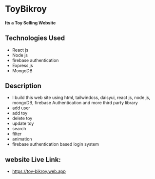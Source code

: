# ToyBikroy

#### Its a Toy Selling Website

## Technologies Used

- React js
- Node js
- firebase authentication
- Express js
- MongoDB

## Description

- I build this web site using html, tailwindcss, daisyui, react js, node js, mongoDB, firebase Authentication and more third party library
- add user
- add toy
- delete toy
- update toy
- search
- filter
- animation
- firebase authentication based login system

## website Live Link:

- https://toy-bikroy.web.app
